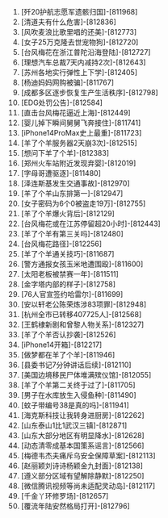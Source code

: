 
1. [歼20护航志愿军遗骸归国]-[811968]
1. [清道夫有什么危害]-[812836]
1. [风吹麦浪比歌里唱的还美]-[812773]
1. [女子25万克隆去世宠物狗]-[812720]
1. [台风梅花在浙江普陀沿海登陆]-[812727]
1. [理想汽车总裁7天内减持2次]-[812643]
1. [苏州各地实行弹性上下学]-[812405]
1. [杨迪妈妈网购被骗]-[811767]
1. [成都多区逐步恢复生产生活秩序]-[812798]
1. [EDG处罚公告]-[812584]
1. [直击台风梅花逼近上海]-[812449]
1. [婴儿掉下瞬间舅舅飞奔接住]-[811741]
1. [iPhone14ProMax史上最重]-[811723]
1. [羊了个羊服务器2天崩3次]-[812515]
1. [想问下羊了个羊]-[812383]
1. [郑州火车站附近发现弃婴]-[812019]
1. [字母哥遭驱逐]-[811480]
1. [泽连斯基发生交通事故]-[812970]
1. [羊了个羊山东排第一]-[812947]
1. [女子密码为6个0被盗走19万]-[812755]
1. [羊了个羊爆火背后]-[812129]
1. [台风梅花或在江苏停留超20小时]-[812443]
1. [羊了个羊有第三关吗]-[812480]
1. [台风梅花路径]-[812256]
1. [羊了个羊通关技巧]-[811687]
1. [警方通报女孩玉米地遭围殴]-[811600]
1. [太阳老板被禁赛一年]-[811511]
1. [金字塔内部的样子]-[812758]
1. [76人官宣签约哈雷尔]-[811699]
1. [安以轩老公陈荣炼涉83项罪]-[812948]
1. [杭州全市已转移407725人]-[812568]
1. [王鹤棣新剧和曾黎人物关系]-[812327]
1. [羊了个羊否认抄袭]-[812526]
1. [iPhone14开箱]-[812217]
1. [做梦都在羊了个羊]-[811946]
1. [县委书记7分钟讲话后续]-[812110]
1. [美国边境移民尸体堆满殡仪馆]-[812055]
1. [羊了个羊第二关终于过了]-[811705]
1. [男子在水库放生入侵鱼种]-[811490]
1. [蚊子带编号38是真的吗]-[811941]
1. [海克斯科技让我转身进厨房]-[812262]
1. [山东泰山1比1武汉三镇]-[812871]
1. [山东大部分地区有明显降水]-[812628]
1. [动态清零成基本国策系谣言]-[812566]
1. [梅德韦杰夫痛斥乌安全保障草案]-[812113]
1. [赵丽颖刘诗诗杨颖金九封面]-[812138]
1. [遵义部分区域有望解除静默]-[812250]
1. [微信腾讯视频等尚未适配灵动岛]-[812117]
1. [千金丫环修罗场]-[812657]
1. [覆流年陆安然格局打开]-[812796]